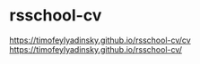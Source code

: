 # rsschool-cv
https://timofeylyadinsky.github.io/rsschool-cv/cv
https://timofeylyadinsky.github.io/rsschool-cv/